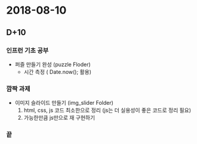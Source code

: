 # 2018-08-10 #
## D+10 ##

### 인프런 기초 공부 ###
- 퍼즐 만들기 완성 (puzzle Floder)
  - 시간 측정 ( Date.now(); 활용)

### 깜짝 과제 ###
- 이미지 슬라이드 만들기 (img_slider Folder)
  1. html, css, js 코드 최소한으로 정리 (js는 더 실용성이 좋은 코드로 정리 필요)
  2. 가능한만큼 js만으로 재 구현하기


### 끝 ###
